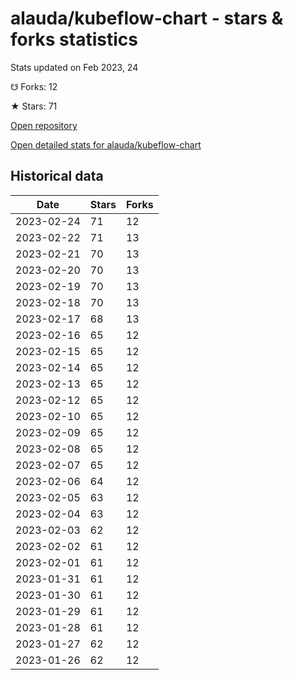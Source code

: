 # alauda/kubeflow-chart - stars & forks statistics

Stats updated on Feb 2023, 24

☋ Forks: 12

★ Stars: 71

[Open repository](https://github.com/alauda/kubeflow-chart)

[Open detailed stats for alauda/kubeflow-chart](https://reviewgithub.com/rep/alauda/kubeflow-chart)

## Historical data
| Date | Stars | Forks |
|------|-------|-------|
| 2023-02-24 | 71 | 12 | 
| 2023-02-22 | 71 | 13 | 
| 2023-02-21 | 70 | 13 | 
| 2023-02-20 | 70 | 13 | 
| 2023-02-19 | 70 | 13 | 
| 2023-02-18 | 70 | 13 | 
| 2023-02-17 | 68 | 13 | 
| 2023-02-16 | 65 | 12 | 
| 2023-02-15 | 65 | 12 | 
| 2023-02-14 | 65 | 12 | 
| 2023-02-13 | 65 | 12 | 
| 2023-02-12 | 65 | 12 | 
| 2023-02-10 | 65 | 12 | 
| 2023-02-09 | 65 | 12 | 
| 2023-02-08 | 65 | 12 | 
| 2023-02-07 | 65 | 12 | 
| 2023-02-06 | 64 | 12 | 
| 2023-02-05 | 63 | 12 | 
| 2023-02-04 | 63 | 12 | 
| 2023-02-03 | 62 | 12 | 
| 2023-02-02 | 61 | 12 | 
| 2023-02-01 | 61 | 12 | 
| 2023-01-31 | 61 | 12 | 
| 2023-01-30 | 61 | 12 | 
| 2023-01-29 | 61 | 12 | 
| 2023-01-28 | 61 | 12 | 
| 2023-01-27 | 62 | 12 | 
| 2023-01-26 | 62 | 12 | 


